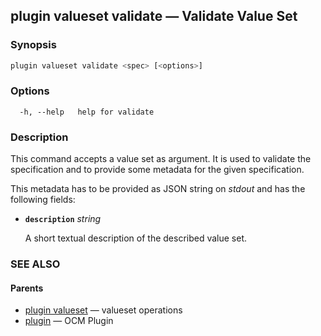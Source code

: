 ## plugin valueset validate &mdash; Validate Value Set

### Synopsis

```bash
plugin valueset validate <spec> [<options>]
```

### Options

```
  -h, --help   help for validate
```

### Description

This command accepts a value set as argument. It is used to
validate the specification and to provide some metadata for the given
specification.

This metadata has to be provided as JSON string on *stdout* and has the
following fields:

- **<code>description</code>** *string*

  A short textual description of the described value set.

### SEE ALSO

#### Parents

* [plugin valueset](plugin_valueset.md)	 &mdash; valueset operations
* [plugin](plugin.md)	 &mdash; OCM Plugin
